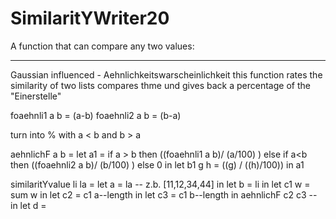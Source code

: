 # SimilaritYWriter20

A function that can compare any two values:

--------------------------------------------------------------------------
Gaussian influenced - Aehnlichkeitswarscheinlichkeit
this function rates the similarity of two
lists compares thme und gives back a percentage of the "Einerstelle"

foaehnli1 a b = (a-b)
foaehnli2 a b = (b-a)

turn into  % with a < b and b > a  

aehnlichF a b = let a1 = if a > b then ((foaehnli1 a b)/ (a/100) )
                         else if a<b then  ((foaehnli2 a b)/ (b/100) )
                         else 0
                in let b1 g h = ((g) / ((h)/100)) 
                in a1 

 
similaritYvalue li la = let a = la -- z.b. [11,12,34,44]
                        in let b = li 
                        in let c1 w = sum w
                        in let c2 = c1 a--length
                        in let c3 = c1 b--length
                        in  aehnlichF c2 c3 -- in let d = 

